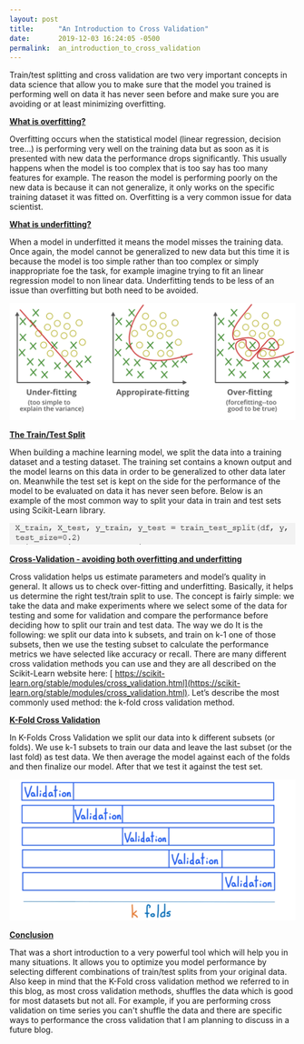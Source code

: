 ```yaml
---
layout: post
title:      "An Introduction to Cross Validation"
date:       2019-12-03 16:24:05 -0500
permalink:  an_introduction_to_cross_validation
---
```



Train/test splitting and cross validation are two very important concepts in data science that allow you to make sure that the model you trained is performing well on data it has never seen before and make sure you are avoiding or at least minimizing overfitting.

<b><u>What is overfitting?</u></b>

Overfitting occurs when the statistical model (linear regression, decision tree…) is performing very well on the training data but as soon as it is presented with new data the performance drops significantly. This usually happens when the model is too complex that is too say has too many features for example. The reason the model is performing poorly on the new data is because it can not generalize, it only works on the specific training dataset it was fitted on. Overfitting is a very common issue for data scientist. 

<b><u>What is underfitting?</u></b>

When a model in underfitted it means the model misses the training data. Once again, the model cannot be generalized to new data but this time it is because the model is too simple rather than too complex or simply inappropriate foe the task, for example imagine trying to fit an linear regression model to non linear data. Underfitting tends to be less of an issue than overfitting but both need to be avoided. 

![](img/69.png)

<b><u>The Train/Test Split</u></b>

When building a machine learning model, we split the data into a training dataset and a testing dataset. The training set contains a known output and the model learns on this data in order to be generalized to other data later on. Meanwhile the test set is kept on the side for the performance of the model to be evaluated on data it has never seen before. Below is an example of the most common way to split your data in train and test sets using Scikit-Learn library.

![](img/70.png)

<b><u>Cross-Validation - avoiding both overfitting and underfitting</u></b>

Cross validation helps us estimate parameters and model’s quality in general. It allows us to check over-fitting and underfitting. Basically, it helps us determine the right test/train split to use. The concept is fairly simple: we take the data and make experiments where we select some of the data for testing and some for validation and compare the performance before deciding how to split our train and test data. The way we do It is the following:  we split our data into k subsets, and train on k-1 one of those subsets, then we use the testing subset to calculate the performance metrics we have selected like accuracy or recall. There are many different cross validation methods you can use and they are all described on the Scikit-Learn website here: [ https://scikit-learn.org/stable/modules/cross_validation.html](https://scikit-learn.org/stable/modules/cross_validation.html). Let’s describe the most commonly used method: the k-fold cross validation method. 

<b><u>K-Fold Cross Validation</u></b>

In K-Folds Cross Validation we split our data into k different subsets (or folds). We use k-1 subsets to train our data and leave the last subset (or the last fold) as test data. We then average the model against each of the folds and then finalize our model. After that we test it against the test set. 

![](img/71.png)

<b><u>Conclusion</u></b>

That was a short introduction to a very powerful tool which will help you in many situations. It allows you to optimize you model performance by selecting different combinations of train/test splits from your original data. Also keep in mind that the K-Fold cross validation method we referred to in this blog, as most cross validation methods, shuffles the data which is good for most datasets but not all. For example, if you are performing cross validation on time series you can't shuffle the data and there are specific ways to performance the cross validation that I am planning to discuss in a future blog.  









